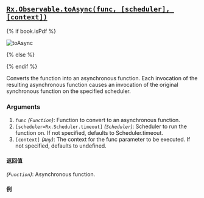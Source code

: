 ## [`Rx.Observable.toAsync(func, [scheduler], [context])`](https://github.com/Reactive-Extensions/RxJS/blob/master/src/core/linq/observable/toasync.js)

{% if book.isPdf %}

![toAsync](http://reactivex.io/documentation/operators/images/toAsync.png)

{% else %}



{% endif %}

Converts the function into an asynchronous function. Each invocation of the resulting asynchronous function causes an invocation of the original synchronous function on the specified scheduler.

### Arguments
1. `func` *(`Function`)*: Function to convert to an asynchronous function.
2. `[scheduler=Rx.Scheduler.timeout]` *(`Scheduler`)*: Scheduler to run the function on. If not specified, defaults to Scheduler.timeout.
3. `[context]` *(`Any`)*: The context for the func parameter to be executed.  If not specified, defaults to undefined.

#### 返回值
*(`Function`)*: Asynchronous function.

#### 例

[](http://jsbin.com/zokawu/1/embed?js,console)
